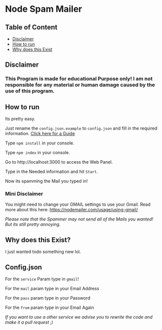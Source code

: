 # Node Spam Mailer

## Table of Content

- [Disclaimer](#disclaimer)
- [How to run](#how-to-run)
- [Why does this Exist](#why-does-this-exist)


## Disclaimer

### This Program is made for educational Purpose only! I am not responsible for any material or human damage caused by the use of this program.


## How to run

Its pretty easy.

Just rename the `config.json.example` to `config.json` and fill in the required information. [Click here for a Guide](#config.json)

Type `npm install` in your console.

Type `npm index` in your console.

Go to http://localhost:3000 to access the Web Panel.

Type in the Needed information and hit `Start`.

Now its spamming the Mail you typed in!

### Mini Disclaimer

You might need to change your GMAIL settings to use your Gmail. Read more about this here: https://nodemailer.com/usage/using-gmail/

<i>Please note that the Spammer may not send all of the Mails you wanted! But its still pretty annoying.</i>



## Why does this Exist?

I just wanted todo something new lol.


## Config.json

For the `service` Param type in `gmail`!

For the `mail` param type in your Email Address

For the `pass` param type in your Password

For the `from` param type in your Email Again

<i>If you want to use a other service we advise you to rewrite the code and make it a pull request ;)</i>
